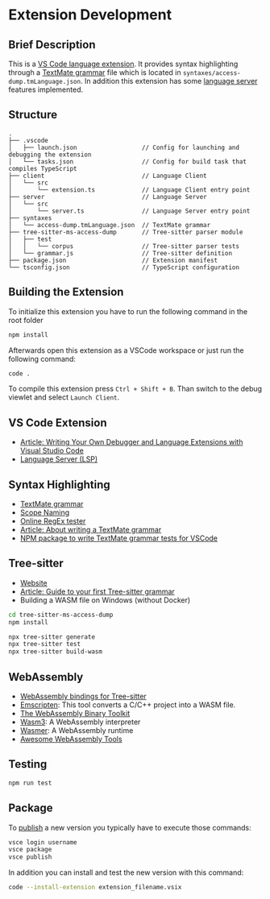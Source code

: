 Extension Development
=====================

Brief Description
-----------------

This is a [VS Code language extension](https://code.visualstudio.com/api/language-extensions/overview).
It provides syntax highlighting through a [TextMate grammar](https://macromates.com/manual/en/language_grammars) file which is located in `syntaxes/access-dump.tmLanguage.json`.
In addition this extension has some [language server](https://code.visualstudio.com/api/language-extensions/language-server-extension-guide) features implemented.

Structure
---------

```text
.
├── .vscode
│   ├── launch.json                  // Config for launching and debugging the extension
│   └── tasks.json                   // Config for build task that compiles TypeScript
├── client                           // Language Client
│   └── src
│       └── extension.ts             // Language Client entry point
├── server                           // Language Server
│   └── src
│       └── server.ts                // Language Server entry point
├── syntaxes
│   └── access-dump.tmLanguage.json  // TextMate grammar
├── tree-sitter-ms-access-dump       // Tree-sitter parser module
│   ├── test
│   │   └── corpus                   // Tree-sitter parser tests
│   └── grammar.js                   // Tree-sitter definition
├── package.json                     // Extension manifest
└── tsconfig.json                    // TypeScript configuration
```

Building the Extension
----------------------

To initialize this extension you have to run the following command in the root folder

```sh
npm install
```

Afterwards open this extension as a VSCode workspace or just run the following command:

```sh
code .
```

To compile this extension press `Ctrl + Shift + B`.
Than switch to the debug viewlet and select `Launch Client`.

VS Code Extension
-----------------

- [Article: Writing Your Own Debugger and Language Extensions with Visual Studio Code](https://www.codemag.com/article/1809051/Writing-Your-Own-Debugger-and-Language-Extensions-with-Visual-Studio-Code)
- [Language Server (LSP)](https://microsoft.github.io/language-server-protocol/)

Syntax Highlighting
-------------------

- [TextMate grammar](https://macromates.com/manual/en/language_grammars)
- [Scope Naming](https://www.sublimetext.com/docs/3/scope_naming.html)
- [Online RegEx tester](https://rubular.com/)
- [Article: About writing a TextMate grammar](https://www.apeth.com/nonblog/stories/textmatebundle.html)
- [NPM package to write TextMate grammar tests for VSCode](https://www.npmjs.com/package/vscode-tmgrammar-test)

Tree-sitter
-----------

- [Website](https://tree-sitter.github.io/)
- [Article: Guide to your first Tree-sitter grammar](https://gist.github.com/Aerijo/df27228d70c633e088b0591b8857eeef)
- Building a WASM file on Windows (without Docker)

```sh
cd tree-sitter-ms-access-dump
npm install

npx tree-sitter generate
npx tree-sitter test
npx tree-sitter build-wasm
```

WebAssembly
-----------

- [WebAssembly bindings for Tree-sitter](https://github.com/tree-sitter/tree-sitter/blob/master/lib/binding_web/README.md)
- [Emscripten](https://emscripten.org/): This tool converts a C/C++ project into a WASM file.
- [The WebAssembly Binary Toolkit](https://github.com/WebAssembly/wabt)
- [Wasm3](https://github.com/wasm3/wasm3): A WebAssembly interpreter
- [Wasmer](https://github.com/wasmerio/wasmer): A WebAssembly runtime
- [Awesome WebAssembly Tools](https://github.com/vshymanskyy/awesome-wasm-tools)

Testing
-------

```sh
npm run test
```

Package
-------

To [publish](https://code.visualstudio.com/api/working-with-extensions/publishing-extension) a new version you typically have to execute those commands:

```sh
vsce login username
vsce package
vsce publish
```

In addition you can install and test the new version with this command:

```sh
code --install-extension extension_filename.vsix
```
